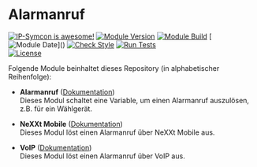 # Alarmanruf

[![IP-Symcon is awesome!](https://img.shields.io/badge/IP--Symcon-6.1-blue.svg)](https://www.symcon.de)
[![Module Version](https://img.shields.io/badge/Module_Version-7.0-blue.svg)]()
[![Module Build](https://img.shields.io/badge/Module_Build-1-blue.svg)]()
[![Module Date](https://img.shields.io/badge/Module_Date-20221024_(24.10.2022)-blue.svg)]()  
[![Check Style](https://github.com/ubittner/_Alarmanruf/workflows/Check%20Style/badge.svg)](https://github.com/ubittner/_Alarmanruf/actions)
[![Run Tests](https://github.com/ubittner/_Alarmanruf/workflows/Run%20Tests/badge.svg)](https://github.com/ubittner/_Alarmanruf/actions)  
[![License](https://img.shields.io/badge/License-CC%20BY--NC--SA%204.0-green.svg)](https://creativecommons.org/licenses/by-nc-sa/4.0/)

Folgende Module beinhaltet dieses Repository (in alphabetischer Reihenfolge):

- __Alarmanruf__ ([Dokumentation](Alarmanruf))  
  Dieses Modul schaltet eine Variable, um einen Alarmanruf auszulösen, z.B. für ein Wählgerät.

- __NeXXt Mobile__ ([Dokumentation](NeXXt%20Mobile))  
  Dieses Modul löst einen Alarmanruf über NeXXt Mobile aus.

- __VoIP__ ([Dokumentation](VoIP))  
  Dieses Modul löst einen Alarmanruf über VoIP aus.